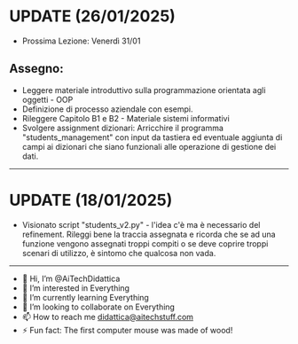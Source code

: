 # UPDATE (26/01/2025)
- Prossima Lezione: Venerdì 31/01
## Assegno:
- Leggere materiale introduttivo sulla programmazione orientata agli oggetti - OOP
- Definizione di processo aziendale con esempi.
- Rileggere Capitolo B1 e B2 - Materiale sistemi informativi
- Svolgere assignment dizionari: Arricchire il programma "students_management" con input da tastiera ed eventuale aggiunta di campi ai dizionari che siano funzionali alle operazione di gestione dei dati.

---

# UPDATE (18/01/2025)
- Visionato script "students_v2.py" - l'idea c'è ma è necessario del refinement. Rileggi bene la traccia assegnata e ricorda che se ad una funzione vengono assegnati troppi compiti o se deve coprire troppi scenari di utilizzo, è sintomo che qualcosa non vada.

---


- 👋 Hi, I’m @AiTechDidattica
- 👀 I’m interested in Everything
- 🌱 I’m currently learning Everything
- 💞️ I’m looking to collaborate on Everything
- 📫 How to reach me didattica@aitechstuff.com
- ⚡ Fun fact: The first computer mouse was made of wood!

<!---
AiTechDidattica/AiTechDidattica is a ✨ special ✨ repository because its `README.md` (this file) appears on your GitHub profile.
You can click the Preview link to take a look at your changes.
--->
